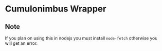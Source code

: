 # Cumulonimbus Wrapper

## Note

If you plan on using this in nodejs you must install `node-fetch` otherwise you will get an error.
